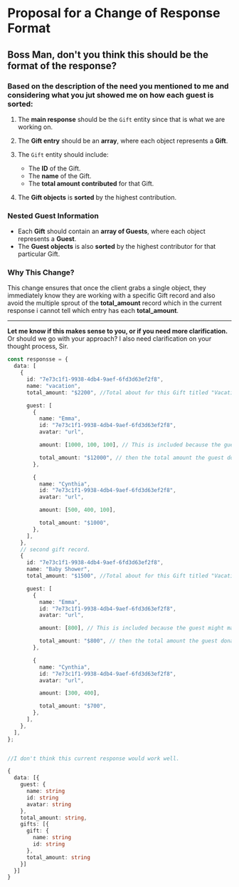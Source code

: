 # Proposal for a Change of Response Format

## Boss Man, don't you think this should be the format of the response?

### Based on the description of the need you mentioned to me and considering what you jut showed me on how each guest is sorted:

1. The **main response** should be the `Gift` entity since that is what we are working on.
2. The **Gift entry** should be an **array**, where each object represents a **Gift**.
3. The `Gift` entity should include:

   - The **ID** of the Gift.
   - The **name** of the Gift.
   - The **total amount contributed** for that Gift.

4. The **Gift objects** is **sorted** by the highest contribution.

### Nested Guest Information

- Each **Gift** should contain an **array of Guests**, where each object represents a **Guest**.
- The **Guest objects** is also **sorted** by the highest contributor for that particular Gift.

### Why This Change?

This change ensures that once the client grabs a single object, they immediately know they are working with a specific Gift record and also avoid the multiple sprout of the **total_amount** record which in the current response i cannot tell which entry has each **total_amount**.

---

**Let me know if this makes sense to you, or if you need more clarification.**  
Or should we go with your approach? I also need clarification on your thought process, Sir.

```ts
const responsse = {
  data: [
    {
      id: "7e73c1f1-9938-4db4-9aef-6fd3d63ef2f8",
      name: "vacation",
      total_amount: "$2200", //Total about for this Gift titled "Vacation"

      guest: [
        {
          name: "Emma",
          id: "7e73c1f1-9938-4db4-9aef-6fd3d63ef2f8",
          avatar: "url",

          amount: [1000, 100, 100], // This is included because the guest might make multiple donations and the client may wanna see how the donations were made maybe display them or any thing he needs it for.

          total_amount: "$12000", // then the total amount the guest donated
        },

        {
          name: "Cynthia",
          id: "7e73c1f1-9938-4db4-9aef-6fd3d63ef2f8",
          avatar: "url",

          amount: [500, 400, 100],

          total_amount: "$1000",
        },
      ],
    },
    // second gift record.
    {
      id: "7e73c1f1-9938-4db4-9aef-6fd3d63ef2f8",
      name: "Baby Shower",
      total_amount: "$1500", //Total about for this Gift titled "Vacation"

      guest: [
        {
          name: "Emma",
          id: "7e73c1f1-9938-4db4-9aef-6fd3d63ef2f8",
          avatar: "url",

          amount: [800], // This is included because the guest might make multiple donations and the client may wanna see how the donations were made maybe display them or any thing he needs it for.

          total_amount: "$800", // then the total amount the guest donated
        },

        {
          name: "Cynthia",
          id: "7e73c1f1-9938-4db4-9aef-6fd3d63ef2f8",
          avatar: "url",

          amount: [300, 400],

          total_amount: "$700",
        },
      ],
    },
  ],
};


//I don't think this current response would work well.

{
  data: [{
    guest: {
      name: string
      id: string
      avatar: string
    },
    total_amount: string,
    gifts: [{
      gift: {
        name: string
        id: string
      },
      total_amount: string
    }]
  }]
}
```
